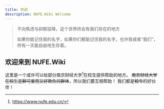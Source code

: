 ```yaml
---
title: 欢迎
description: NUFE.Wiki Welcome
---
```


> 不向焦虑与抑郁投降，这个世界终会有我们存在的地方
>
> 如果你能记住我的名字，如果你们都能记住我的名字，也许我或者“我们”，终有一天能自由地生存着。

## 欢迎来到 NUFE.Wiki

这里是一个或许可以给部分南京财经大学[^1]在校生提供帮助的地方。
~~南京财经大学在校生是群可爱而又好欺负的群体~~，所以我们要互相帮助！
我们都是~~粮专~~的好伙伴！



[^1]: <https://www.nufe.edu.cn/>
